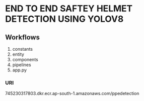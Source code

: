 # END TO END SAFTEY HELMET DETECTION USING YOLOV8

## Workflows 

1. constants
2. entity
3. components
4. pipelines 
5. app.py 



### URI
745230317803.dkr.ecr.ap-south-1.amazonaws.com/ppedetection